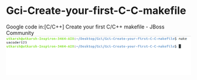 # Gci-Create-your-first-C-C-makefile
Google code in:[C/C++] Create your first C/C++ makefile - JBoss Community 
![Screenshot](Screenshot.png)